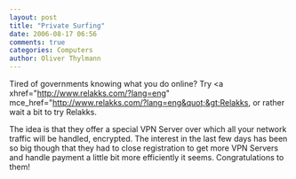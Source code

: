 ```yaml
---
layout: post
title: "Private Surfing"
date: 2006-08-17 06:56
comments: true
categories: Computers
author: Oliver Thylmann
---
```





Tired of governments knowing what you do online? Try &lt;a xhref=&quot;http://www.relakks.com/?lang=eng&quot; mce_href=&quot;http://www.relakks.com/?lang=eng&quot;&gt;Relakks, or rather wait a bit to try Relakks.

The idea is that they offer a special VPN Server over which all your network traffic will be handled, encrypted. The interest in the last few days has been so big though that they had to close registration to get more VPN Servers and handle payment a little bit more efficiently it seems. Congratulations to them!








